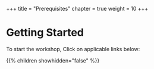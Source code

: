 +++
title = "Prerequisites"
chapter = true
weight = 10
+++

# Getting Started
To start the workshop, Click on applicable links below:

{{% children showhidden="false" %}}
